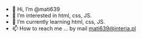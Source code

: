 - 👋 Hi, I’m @mati639
- 👀 I’m interested in html, css, JS.
- 🌱 I’m currently learning html, css, JS.
- 📫 How to reach me ... by mail mati639@interia.pl

<!---
mati639/mati639 is a ✨ special ✨ repository because its `README.md` (this file) appears on your GitHub profile.
You can click the Preview link to take a look at your changes.
--->
